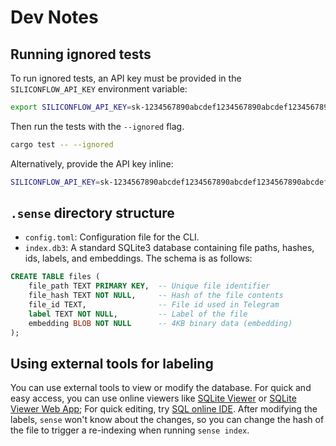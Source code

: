 # Dev Notes

## Running ignored tests

To run ignored tests, an API key must be provided in the `SILICONFLOW_API_KEY` environment variable:

```bash
export SILICONFLOW_API_KEY=sk-1234567890abcdef1234567890abcdef1234567890abcdef
```

Then run the tests with the `--ignored` flag.

```bash
cargo test -- --ignored
```

Alternatively, provide the API key inline:

```bash
SILICONFLOW_API_KEY=sk-1234567890abcdef1234567890abcdef1234567890abcdef cargo test -- --ignored
```

## `.sense` directory structure

- `config.toml`: Configuration file for the CLI.
- `index.db3`: A standard SQLite3 database containing file paths, hashes, ids, labels, and embeddings. The schema is as follows:

```sql
CREATE TABLE files (
    file_path TEXT PRIMARY KEY,  -- Unique file identifier
    file_hash TEXT NOT NULL,     -- Hash of the file contents
    file_id TEXT,                -- File id used in Telegram
    label TEXT NOT NULL,         -- Label of the file
    embedding BLOB NOT NULL      -- 4KB binary data (embedding)
);
```

## Using external tools for labeling

You can use external tools to view or modify the database. For quick and easy access, you can use online viewers like [SQLite Viewer](https://inloop.github.io/sqlite-viewer/) or [SQLite Viewer Web App](https://sqliteviewer.app/); For quick editing, try [SQL online IDE](https://sqliteonline.com/). After modifying the labels, `sense` won't know about the changes, so you can change the hash of the file to trigger a re-indexing when running `sense index`.
